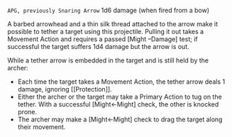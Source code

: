 `APG, previously Snaring Arrow`
1d6 damage (when fired from a bow)

A barbed arrowhead and a thin silk thread attached to the arrow make it possible to tether a target using this projectile. Pulling it out takes a Movement Action and requires a passed \[Might –Damage\] test; if successful the target suffers 1d4 damage but the arrow is out.

While a tether arrow is embedded in the target and is still held by the archer:
* Each time the target takes a Movement Action, the tether arrow deals 1 damage, ignoring [[Protection]].
* Either the archer or the target may take a Primary Action to tug on the tether. With a successful \[Might←Might\] check, the other is knocked prone.
* The archer may make a \[Might←Might\] check to drag the target along their movement.